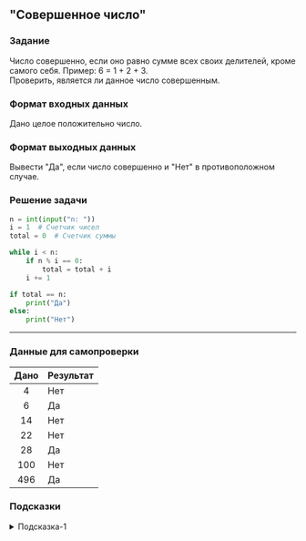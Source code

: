 ## "Совершенное число"

### Задание

Число совершенно, если оно равно сумме всех своих делителей, кроме самого себя. Пример: 6 = 1 + 2 + 3. \
Проверить, является ли данное число совершенным.

### Формат входных данных

Дано целое положительно число.

### Формат выходных данных

Вывести "Да", если число совершенно и "Нет" в противоположном случае.

### Решение задачи

```python
n = int(input("n: "))
i = 1  # Счетчик чисел
total = 0  # Счетчик суммы

while i < n:
    if n % i == 0:
        total = total + i
    i += 1

if total == n:
    print("Да")
else:
    print("Нет")

```

---

### Данные для самопроверки

| Дано | Результат |
| :---: | --- |
|    4    | Нет |
|    6    | Да  |
|    14    | Нет |
|    22    | Нет |
|    28    | Да  |
|    100    | Нет  |
|    496   | Да  |
### Подсказки

<details>
<summary>Подсказка-1</summary>
Воспользуйтесь решение предыдущей задачи "Делители числа" и найдите их сумму.
</details>
